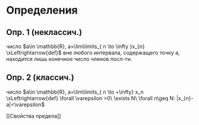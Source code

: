 # Определения

## Опр. 1 (неклассич.)
число $a\in \mathbb{R}, a=\lim\limits_{ n \to \infty }x_{n} \xLeftrightarrow{def}$ вне любого интервала, содержащего точку a, находится лишь конечное число членов посл-ти.

## Опр. 2 (классич.)
число $a\in \mathbb{R}, a=\lim\limits_{ n \to +\infty} x_n \xLeftrightarrow{def} \forall \varepsilon >0\ \exists N\ \forall n\geq N: |x_{n}-a|<\varepsilon$

[[Свойства предела]]